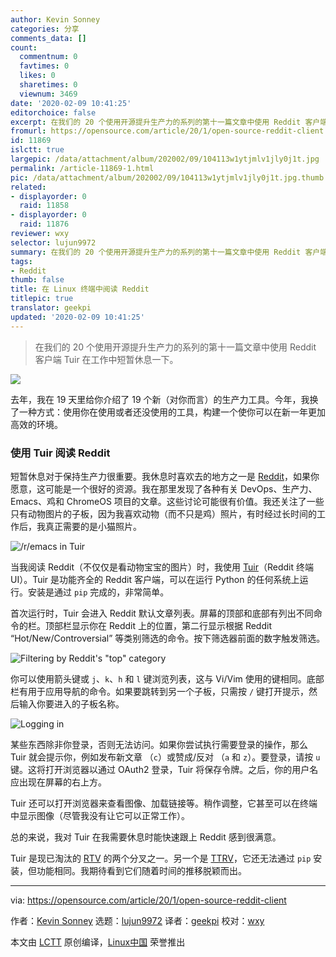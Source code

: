 ```yaml
---
author: Kevin Sonney
categories: 分享
comments_data: []
count:
  commentnum: 0
  favtimes: 0
  likes: 0
  sharetimes: 0
  viewnum: 3469
date: '2020-02-09 10:41:25'
editorchoice: false
excerpt: 在我们的 20 个使用开源提升生产力的系列的第十一篇文章中使用 Reddit 客户端 Tuir 在工作中短暂休息一下。
fromurl: https://opensource.com/article/20/1/open-source-reddit-client
id: 11869
islctt: true
largepic: /data/attachment/album/202002/09/104113w1ytjmlv1jly0j1t.jpg
permalink: /article-11869-1.html
pic: /data/attachment/album/202002/09/104113w1ytjmlv1jly0j1t.jpg.thumb.jpg
related:
- displayorder: 0
  raid: 11858
- displayorder: 0
  raid: 11876
reviewer: wxy
selector: lujun9972
summary: 在我们的 20 个使用开源提升生产力的系列的第十一篇文章中使用 Reddit 客户端 Tuir 在工作中短暂休息一下。
tags:
- Reddit
thumb: false
title: 在 Linux 终端中阅读 Reddit
titlepic: true
translator: geekpi
updated: '2020-02-09 10:41:25'
---
```



> 
> 在我们的 20 个使用开源提升生产力的系列的第十一篇文章中使用 Reddit 客户端 Tuir 在工作中短暂休息一下。
> 
> 
> 


![](/data/attachment/album/202002/09/104113w1ytjmlv1jly0j1t.jpg)


去年，我在 19 天里给你介绍了 19 个新（对你而言）的生产力工具。今年，我换了一种方式：使用你在使用或者还没使用的工具，构建一个使你可以在新一年更加高效的环境。


### 使用 Tuir 阅读 Reddit


短暂休息对于保持生产力很重要。我休息时喜欢去的地方之一是 [Reddit](https://www.reddit.com/)，如果你愿意，这可能是一个很好的资源。我在那里发现了各种有关 DevOps、生产力、Emacs、鸡和 ChromeOS 项目的文章。这些讨论可能很有价值。我还关注了一些只有动物图片的子板，因为我喜欢动物（而不只是鸡）照片，有时经过长时间的工作后，我真正需要的是小猫照片。


![/r/emacs in Tuir](/data/attachment/album/202002/09/104140dzsgra6ngzdqqg8d.png "/r/emacs in Tuir")


当我阅读 Reddit（不仅仅是看动物宝宝的图片）时，我使用 [Tuir](https://gitlab.com/ajak/tuir)（Reddit 终端 UI）。Tuir 是功能齐全的 Reddit 客户端，可以在运行 Python 的任何系统上运行。安装是通过 `pip` 完成的，非常简单。


首次运行时，Tuir 会进入 Reddit 默认文章列表。屏幕的顶部和底部有列出不同命令的栏。顶部栏显示你在 Reddit 上的位置，第二行显示根据 Reddit “Hot/New/Controversial” 等类别筛选的命令。按下筛选器前面的数字触发筛选。


![Filtering by Reddit's "top" category](/data/attachment/album/202002/09/104151rzne3n6o6p34erej.png "Filtering by Reddit's \"top\" category")


你可以使用箭头键或 `j`、`k`、`h` 和 `l` 键浏览列表，这与 Vi/Vim 使用的键相同。底部栏有用于应用导航的命令。如果要跳转到另一个子板，只需按 `/` 键打开提示，然后输入你要进入的子板名称。


![Logging in](/data/attachment/album/202002/09/104158ni3uik25i9wowow5.png "Logging in")


某些东西除非你登录，否则无法访问。如果你尝试执行需要登录的操作，那么 Tuir 就会提示你，例如发布新文章 （`c`）或赞成/反对 （`a` 和 `z`）。要登录，请按 `u` 键。这将打开浏览器以通过 OAuth2 登录，Tuir 将保存令牌。之后，你的用户名应出现在屏幕的右上方。


Tuir 还可以打开浏览器来查看图像、加载链接等。稍作调整，它甚至可以在终端中显示图像（尽管我没有让它可以正常工作）。


总的来说，我对 Tuir 在我需要休息时能快速跟上 Reddit 感到很满意。


Tuir 是现已淘汰的 [RTV](https://github.com/michael-lazar/rtv) 的两个分叉之一。另一个是 [TTRV](https://github.com/tildeclub/ttrv)，它还无法通过 `pip` 安装，但功能相同。我期待看到它们随着时间的推移脱颖而出。




---


via: <https://opensource.com/article/20/1/open-source-reddit-client>


作者：[Kevin Sonney](https://opensource.com/users/ksonney) 选题：[lujun9972](https://github.com/lujun9972) 译者：[geekpi](https://github.com/geekpi) 校对：[wxy](https://github.com/wxy)


本文由 [LCTT](https://github.com/LCTT/TranslateProject) 原创编译，[Linux中国](https://linux.cn/) 荣誉推出